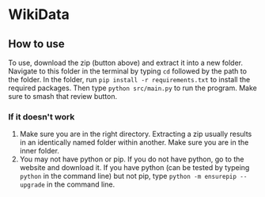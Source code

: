 # WikiData
## How to use
To use, download the zip (button above) and extract it into a new folder.
Navigate to this folder in the terminal by typing `cd` followed by the path to the folder.
In the folder, run `pip install -r requirements.txt` to install the required packages.
Then type `python src/main.py` to run the program.
Make sure to smash that review button.

### If it doesn't work
1. Make sure you are in the right directory. Extracting a zip usually results in an identically named folder within another. Make sure you are in the inner folder.
2. You may not have python or pip. If you do not have python, go to the website and download it. If you have python (can be tested by typeing `python` in the command line) but not pip, type `python -m ensurepip --upgrade` in the command line.
